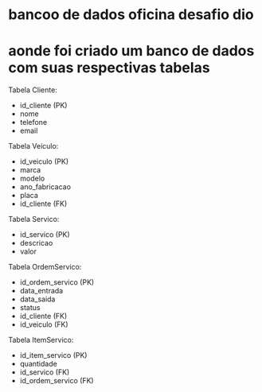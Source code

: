 # bancoo de dados oficina desafio dio 
# aonde foi criado um banco de dados com suas respectivas tabelas 

Tabela Cliente:
- id_cliente (PK)
- nome
- telefone
- email

Tabela Veículo:
- id_veiculo (PK)
- marca
- modelo
- ano_fabricacao
- placa
- id_cliente (FK)

Tabela Servico:
- id_servico (PK)
- descricao
- valor

Tabela OrdemServico:
- id_ordem_servico (PK)
- data_entrada
- data_saida
- status
- id_cliente (FK)
- id_veiculo (FK)

Tabela ItemServico:
- id_item_servico (PK)
- quantidade
- id_servico (FK)
- id_ordem_servico (FK)
